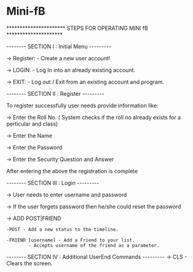# Mini-fB
********************** STEPS FOR OPERATING MINI fB *********************

-------- SECTION I : Initial Menu ---------

-> Register:
	- Create a new user account!

-> LOGIN:
	- Log In into an already existing account.
  
-> EXIT:
	- Log out / Exit from an existing account and program.

-------- SECTION II : Register ---------

To register successfully user needs provide information like:

-> Enter the Roll No. ( System checks if the roll no already exists for a perticular and class)

-> Enter the Name

-> Enter the Password

-> Enter the Security Question and Answer

After entering the above the registration is complete

-------- SECTION III : Login ---------

-> User needs to enter username and password

-> If the user forgets password then he/she could reset the password

-> ADD POST|FRIEND

	-POST - Add a new status to the timeline.
 
	-FRIEND [username] - Add a Friend to your list. 
			- Accepts username of the friend as a parameter.

-------- SECTION IV : Additional UserEnd Commands ---------
-> CLS
	- Clears the screen.
